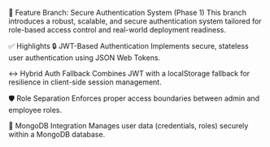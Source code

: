 🔀 Feature Branch: Secure Authentication System (Phase 1)
This branch introduces a robust, scalable, and secure authentication system tailored for role-based access control and real-world deployment readiness.

✅ Highlights
🔒 JWT-Based Authentication
Implements secure, stateless user authentication using JSON Web Tokens.

↔️ Hybrid Auth Fallback
Combines JWT with a localStorage fallback for resilience in client-side session management.

🛡️ Role Separation
Enforces proper access boundaries between admin and employee roles.

💾 MongoDB Integration
Manages user data (credentials, roles) securely within a MongoDB database.

